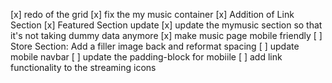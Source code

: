 [x] redo of the grid
[x] fix the my music container
[x] Addition of Link Section
[x] Featured Section update
[x] update the mymusic section so that it's not taking dummy data anymore
[x] make music page mobile friendly
[ ] Store Section: Add a filler image back and reformat spacing
[ ] update mobile navbar
[ ] update the padding-block for mobiile
[ ] add link functionality to the streaming icons
